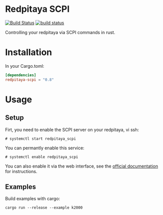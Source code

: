 # Redpitaya SCPI

[![Build Status](https://travis-ci.org/sanpii/redpitaya-scpi.svg?branch=master)](https://travis-ci.org/sanpii/redpitaya-scpi)
[![build status](https://gitlab.com/sanpi/redpitaya-scpi/badges/master/build.svg)](https://gitlab.com/sanpi/redpitaya-scpi/commits/master)

Controlling your redpitaya via SCPI commands in rust.

# Installation

In your Cargo.toml:

```toml
[dependencies]
redpitaya-scpi = "0.8"
```

# Usage

## Setup

Firt, you need to enable the SCPI server on your redpitaya, vi ssh:

```
# systemctl start redpitaya_scpi
```

You can permantly enable this service:

```
# systemctl enable redpitaya_scpi
```

You can also enable it via the web interface, see the [official
documentation](https://redpitaya.readthedocs.io/en/latest/doc/appsFeatures/remoteControl/remoteControl.html#quick-start)
for instructions.

## Examples

Build examples with cargo:

```
cargo run --release --example k2000
```
